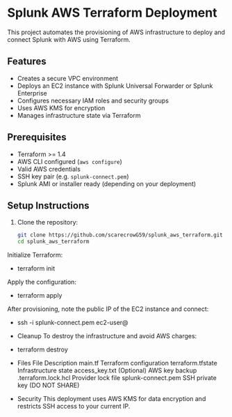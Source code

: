 # Splunk AWS Terraform Deployment

This project automates the provisioning of AWS infrastructure to deploy and connect Splunk with AWS using Terraform.

## Features

- Creates a secure VPC environment
- Deploys an EC2 instance with Splunk Universal Forwarder or Splunk Enterprise
- Configures necessary IAM roles and security groups
- Uses AWS KMS for encryption
- Manages infrastructure state via Terraform

## Prerequisites

- Terraform >= 1.4
- AWS CLI configured (`aws configure`)
- Valid AWS credentials
- SSH key pair (e.g. `splunk-connect.pem`)
- Splunk AMI or installer ready (depending on your deployment)

## Setup Instructions

1. Clone the repository:
   ```bash
   git clone https://github.com/scarecrowG59/splunk_aws_terraform.git
   cd splunk_aws_terraform
Initialize Terraform:

- terraform init
  
Apply the configuration:

- terraform apply
  
After provisioning, note the public IP of the EC2 instance and connect:

- ssh -i splunk-connect.pem ec2-user@<public-ip>

- Cleanup
To destroy the infrastructure and avoid AWS charges:

- terraform destroy

 - Files
File	Description
main.tf	Terraform configuration
terraform.tfstate	Infrastructure state
access_key.txt	(Optional) AWS key backup
.terraform.lock.hcl	Provider lock file
splunk-connect.pem	SSH private key (DO NOT SHARE)

- Security
This deployment uses AWS KMS for data encryption and restricts SSH access to your current IP.

